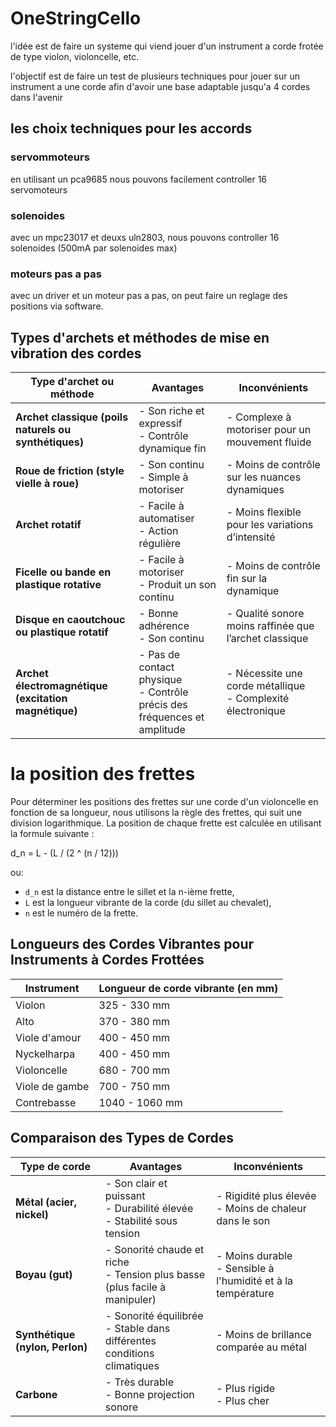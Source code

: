 # OneStringCello
l'idée est de faire un systeme qui viend jouer d'un instrument a corde frotée de type violon, violoncelle, etc.

l'objectif est de faire un test de plusieurs techniques pour jouer sur un instrument a une corde afin d'avoir une base adaptable jusqu'a 4 cordes dans l'avenir

## les choix techniques pour les accords

### servommoteurs
en utilisant un pca9685 nous pouvons facilement controller 16 servomoteurs

### solenoides
avec un mpc23017 et deuxs uln2803, nous pouvons controller 16 solenoides (500mA par solenoides max) 

### moteurs pas a pas
avec un driver et un moteur pas a pas, on peut faire un reglage des positions via software.

## Types d'archets et méthodes de mise en vibration des cordes

| Type d'archet ou méthode         | Avantages                                               | Inconvénients                                             |
|----------------------------------|---------------------------------------------------------|-----------------------------------------------------------|
| **Archet classique (poils naturels ou synthétiques)** | - Son riche et expressif<br>- Contrôle dynamique fin     | - Complexe à motoriser pour un mouvement fluide            |
| **Roue de friction (style vielle à roue)**  | - Son continu<br>- Simple à motoriser                    | - Moins de contrôle sur les nuances dynamiques             |
| **Archet rotatif**               | - Facile à automatiser<br>- Action régulière             | - Moins flexible pour les variations d’intensité           |
| **Ficelle ou bande en plastique rotative** | - Facile à motoriser<br>- Produit un son continu         | - Moins de contrôle fin sur la dynamique                   |
| **Disque en caoutchouc ou plastique rotatif** | - Bonne adhérence<br>- Son continu                       | - Qualité sonore moins raffinée que l’archet classique      |
| **Archet électromagnétique (excitation magnétique)** | - Pas de contact physique<br>- Contrôle précis des fréquences et amplitude | - Nécessite une corde métallique<br>- Complexité électronique |



# la position des frettes

Pour déterminer les positions des frettes sur une corde d'un violoncelle en fonction de sa longueur, nous utilisons la règle des frettes, qui suit une division logarithmique. La position de chaque frette est calculée en utilisant la formule suivante :
 
d_n = L - (L / (2 ^ (n / 12)))

ou:
- `d_n` est la distance entre le sillet et la n-ième frette,
- `L` est la longueur vibrante de la corde (du sillet au chevalet),
- `n` est le numéro de la frette.

## Longueurs des Cordes Vibrantes pour Instruments à Cordes Frottées

| Instrument         | Longueur de corde vibrante (en mm) |
|--------------------|------------------------------------|
| Violon             | 325 - 330 mm                       |
| Alto               | 370 - 380 mm                       |
| Viole d'amour      | 400 - 450 mm                       |
| Nyckelharpa        | 400 - 450 mm                       |
| Violoncelle        | 680 - 700 mm                       |
| Viole de gambe     | 700 - 750 mm                       |
| Contrebasse        | 1040 - 1060 mm                     |

## Comparaison des Types de Cordes

| Type de corde       | Avantages                                                | Inconvénients                                             |
|---------------------|----------------------------------------------------------|-----------------------------------------------------------|
| **Métal (acier, nickel)**  | - Son clair et puissant<br>- Durabilité élevée<br>- Stabilité sous tension | - Rigidité plus élevée<br>- Moins de chaleur dans le son  |
| **Boyau (gut)**     | - Sonorité chaude et riche<br>- Tension plus basse (plus facile à manipuler) | - Moins durable<br>- Sensible à l'humidité et à la température |
| **Synthétique (nylon, Perlon)** | - Sonorité équilibrée<br>- Stable dans différentes conditions climatiques | - Moins de brillance comparée au métal                     |
| **Carbone**         | - Très durable<br>- Bonne projection sonore               | - Plus rigide<br>- Plus cher                               |
